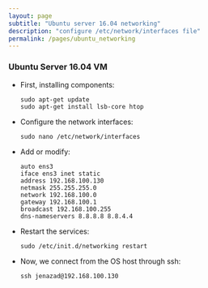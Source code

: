 ```yaml
---
layout: page
subtitle: "Ubuntu server 16.04 networking"
description: "configure /etc/network/interfaces file"
permalink: /pages/ubuntu_networking
---
```

### Ubuntu Server 16.04 VM

* First, installing components:

      sudo apt-get update
      sudo apt-get install lsb-core htop

* Configure the network interfaces:

      sudo nano /etc/network/interfaces

* Add or modify:

      auto ens3
      iface ens3 inet static
      address 192.168.100.130
      netmask 255.255.255.0
      network 192.168.100.0
      gateway 192.168.100.1
      broadcast 192.168.100.255
      dns-nameservers 8.8.8.8 8.8.4.4

* Restart the services:

      sudo /etc/init.d/networking restart

* Now, we connect from the OS host through ssh:

      ssh jenazad@192.168.100.130


